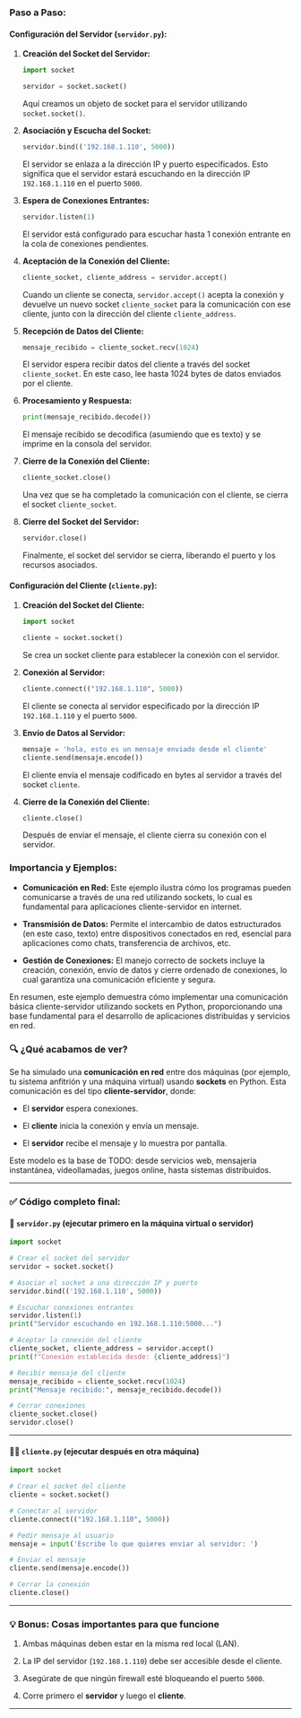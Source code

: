 
### Paso a Paso:

#### Configuración del Servidor (`servidor.py`):

1. **Creación del Socket del Servidor:**
    
    ```python
    import socket
    
    servidor = socket.socket()
    ```
    
    Aquí creamos un objeto de socket para el servidor utilizando `socket.socket()`.
    
2. **Asociación y Escucha del Socket:**
    
    ```python
    servidor.bind(('192.168.1.110', 5000))
    ```
    
    El servidor se enlaza a la dirección IP y puerto especificados. Esto significa que el servidor estará escuchando en la dirección IP `192.168.1.110` en el puerto `5000`.
    
3. **Espera de Conexiones Entrantes:**
    
    ```python
    servidor.listen(1)
    ```
    
    El servidor está configurado para escuchar hasta 1 conexión entrante en la cola de conexiones pendientes.
    
4. **Aceptación de la Conexión del Cliente:**
    
    ```python
    cliente_socket, cliente_address = servidor.accept()
    ```
    
    Cuando un cliente se conecta, `servidor.accept()` acepta la conexión y devuelve un nuevo socket `cliente_socket` para la comunicación con ese cliente, junto con la dirección del cliente `cliente_address`.
    
5. **Recepción de Datos del Cliente:**
    
    ```python
    mensaje_recibido = cliente_socket.recv(1024)
    ```
    
    El servidor espera recibir datos del cliente a través del socket `cliente_socket`. En este caso, lee hasta 1024 bytes de datos enviados por el cliente.
    
6. **Procesamiento y Respuesta:**
    
    ```python
    print(mensaje_recibido.decode())
    ```
    
    El mensaje recibido se decodifica (asumiendo que es texto) y se imprime en la consola del servidor.
    
7. **Cierre de la Conexión del Cliente:**
    
    ```python
    cliente_socket.close()
    ```
    
    Una vez que se ha completado la comunicación con el cliente, se cierra el socket `cliente_socket`.
    
8. **Cierre del Socket del Servidor:**
    
    ```python
    servidor.close()
    ```
    
    Finalmente, el socket del servidor se cierra, liberando el puerto y los recursos asociados.
    

#### Configuración del Cliente (`cliente.py`):

1. **Creación del Socket del Cliente:**
    
    ```python
    import socket
    
    cliente = socket.socket()
    ```
    
    Se crea un socket cliente para establecer la conexión con el servidor.
    
2. **Conexión al Servidor:**
    
    ```python
    cliente.connect(("192.168.1.110", 5000))
    ```
    
    El cliente se conecta al servidor especificado por la dirección IP `192.168.1.110` y el puerto `5000`.
    
3. **Envío de Datos al Servidor:**
    
    ```python
    mensaje = 'hola, esto es un mensaje enviado desde el cliente'
    cliente.send(mensaje.encode())
    ```
    
    El cliente envía el mensaje codificado en bytes al servidor a través del socket `cliente`.
    
4. **Cierre de la Conexión del Cliente:**
    
    ```python
    cliente.close()
    ```
    
    Después de enviar el mensaje, el cliente cierra su conexión con el servidor.
    

### Importancia y Ejemplos:

- **Comunicación en Red:** Este ejemplo ilustra cómo los programas pueden comunicarse a través de una red utilizando sockets, lo cual es fundamental para aplicaciones cliente-servidor en internet.
    
- **Transmisión de Datos:** Permite el intercambio de datos estructurados (en este caso, texto) entre dispositivos conectados en red, esencial para aplicaciones como chats, transferencia de archivos, etc.
    
- **Gestión de Conexiones:** El manejo correcto de sockets incluye la creación, conexión, envío de datos y cierre ordenado de conexiones, lo cual garantiza una comunicación eficiente y segura.
    

En resumen, este ejemplo demuestra cómo implementar una comunicación básica cliente-servidor utilizando sockets en Python, proporcionando una base fundamental para el desarrollo de aplicaciones distribuidas y servicios en red.

### 🔍 ¿Qué acabamos de ver?

Se ha simulado una **comunicación en red** entre dos máquinas (por ejemplo, tu sistema anfitrión y una máquina virtual) usando **sockets** en Python. Esta comunicación es del tipo **cliente-servidor**, donde:

- El **servidor** espera conexiones.
    
- El **cliente** inicia la conexión y envía un mensaje.
    
- El **servidor** recibe el mensaje y lo muestra por pantalla.
    

Este modelo es la base de TODO: desde servicios web, mensajería instantánea, videollamadas, juegos online, hasta sistemas distribuidos.

---

### ✅ Código completo final:

#### 📡 `servidor.py` (ejecutar primero en la máquina virtual o servidor)

```python
import socket

# Crear el socket del servidor
servidor = socket.socket()

# Asociar el socket a una dirección IP y puerto
servidor.bind(('192.168.1.110', 5000))

# Escuchar conexiones entrantes
servidor.listen(1)
print("Servidor escuchando en 192.168.1.110:5000...")

# Aceptar la conexión del cliente
cliente_socket, cliente_address = servidor.accept()
print(f"Conexión establecida desde: {cliente_address}")

# Recibir mensaje del cliente
mensaje_recibido = cliente_socket.recv(1024)
print("Mensaje recibido:", mensaje_recibido.decode())

# Cerrar conexiones
cliente_socket.close()
servidor.close()
```

---

#### 🧑‍💻 `cliente.py` (ejecutar después en otra máquina)

```python
import socket

# Crear el socket del cliente
cliente = socket.socket()

# Conectar al servidor
cliente.connect(("192.168.1.110", 5000))

# Pedir mensaje al usuario
mensaje = input('Escribe lo que quieres enviar al servidor: ')

# Enviar el mensaje
cliente.send(mensaje.encode())

# Cerrar la conexión
cliente.close()
```

---

### 💡 Bonus: Cosas importantes para que funcione

1. Ambas máquinas deben estar en la misma red local (LAN).
    
2. La IP del servidor (`192.168.1.110`) debe ser accesible desde el cliente.
    
3. Asegúrate de que ningún firewall esté bloqueando el puerto `5000`.
    
4. Corre primero el **servidor** y luego el **cliente**.
    

---

